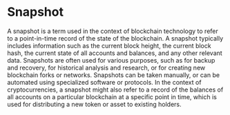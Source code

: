 # Snapshot

A snapshot is a term used in the context of blockchain technology to refer to a point-in-time record of the state of the blockchain. A snapshot typically includes information such as the current block height, the current block hash, the current state of all accounts and balances, and any other relevant data. Snapshots are often used for various purposes, such as for backup and recovery, for historical analysis and research, or for creating new blockchain forks or networks. Snapshots can be taken manually, or can be automated using specialized software or protocols. In the context of cryptocurrencies, a snapshot might also refer to a record of the balances of all accounts on a particular blockchain at a specific point in time, which is used for distributing a new token or asset to existing holders.
